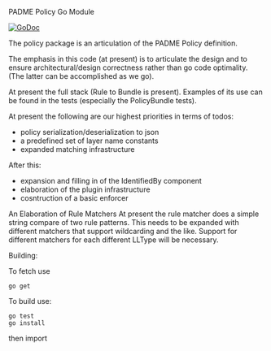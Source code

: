 
PADME Policy Go Module

[![GoDoc](https://godoc.org/github.com/padmeio/padme?status.svg)](http://godoc.org/github.com/padmeio/padme/policy)

The policy package is an articulation of the PADME Policy definition.

The emphasis in this code (at present) is to articulate the design 
and to ensure architectural/design correctness rather than go code 
optimality. (The latter can be accomplished as we go).

At present the full stack (Rule to Bundle is present).  Examples of 
its use can be found in the tests (especially the PolicyBundle tests).

At present the following are our highest priorities in terms of todos:
- policy serialization/deserialization to json
- a predefined set of layer name constants
- expanded matching infrastructure

After this:
- expansion and filling in of the IdentifiedBy component
- elaboration of the plugin infrastructure
- cosntruction of a basic enforcer

An Elaboration of Rule Matchers
At present the rule matcher does a simple string compare of 
two rule patterns.  This needs to be expanded with different
matchers that support wildcarding and the like. Support for
different matchers for each different LLType will be necessary.

Building:

To fetch use 

    go get 

To build use:

    go test
    go install

then import

